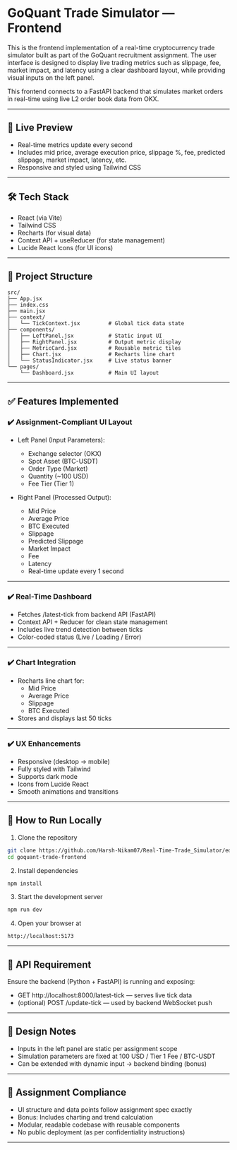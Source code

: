 # GoQuant Trade Simulator — Frontend

This is the frontend implementation of a real-time cryptocurrency trade simulator built as part of the GoQuant recruitment assignment. The user interface is designed to display live trading metrics such as slippage, fee, market impact, and latency using a clear dashboard layout, while providing visual inputs on the left panel.

This frontend connects to a FastAPI backend that simulates market orders in real-time using live L2 order book data from OKX.

---

## 📸 Live Preview

- Real-time metrics update every second
- Includes mid price, average execution price, slippage %, fee, predicted slippage, market impact, latency, etc.
- Responsive and styled using Tailwind CSS

---

## 🛠️ Tech Stack

- React (via Vite)
- Tailwind CSS
- Recharts (for visual data)
- Context API + useReducer (for state management)
- Lucide React Icons (for UI icons)

---

## 📁 Project Structure

```
src/
├── App.jsx
├── index.css
├── main.jsx
├── context/
│   └── TickContext.jsx         # Global tick data state
├── components/
│   ├── LeftPanel.jsx           # Static input UI
│   ├── RightPanel.jsx          # Output metric display
│   ├── MetricCard.jsx          # Reusable metric tiles
│   ├── Chart.jsx               # Recharts line chart
│   └── StatusIndicator.jsx     # Live status banner
└── pages/
    └── Dashboard.jsx           # Main UI layout
```

---

## ✅ Features Implemented

### ✔️ Assignment-Compliant UI Layout

- Left Panel (Input Parameters):
  - Exchange selector (OKX)
  - Spot Asset (BTC-USDT)
  - Order Type (Market)
  - Quantity (~100 USD)
  - Fee Tier (Tier 1)

- Right Panel (Processed Output):
  - Mid Price
  - Average Price
  - BTC Executed
  - Slippage
  - Predicted Slippage
  - Market Impact
  - Fee
  - Latency
  - Real-time update every 1 second

---

### ✔️ Real-Time Dashboard

- Fetches /latest-tick from backend API (FastAPI)
- Context API + Reducer for clean state management
- Includes live trend detection between ticks
- Color-coded status (Live / Loading / Error)

---

### ✔️ Chart Integration

- Recharts line chart for:
  - Mid Price
  - Average Price
  - Slippage
  - BTC Executed
- Stores and displays last 50 ticks

---

### ✔️ UX Enhancements

- Responsive (desktop → mobile)
- Fully styled with Tailwind
- Supports dark mode
- Icons from Lucide React
- Smooth animations and transitions

---

## 🥪 How to Run Locally

1. Clone the repository

```bash
git clone https://github.com/Harsh-Nikam07/Real-Time-Trade_Simulator/edit/master/goQuant-ui
cd goquant-trade-frontend
```

2. Install dependencies

```bash
npm install
```

3. Start the development server

```bash
npm run dev
```

4. Open your browser at

```
http://localhost:5173
```

---

## 📡 API Requirement

Ensure the backend (Python + FastAPI) is running and exposing:

- GET http://localhost:8000/latest-tick — serves live tick data
- (optional) POST /update-tick — used by backend WebSocket push

---

## 🧐 Design Notes

- Inputs in the left panel are static per assignment scope
- Simulation parameters are fixed at 100 USD / Tier 1 Fee / BTC-USDT
- Can be extended with dynamic input → backend binding (bonus)

---

## 📄 Assignment Compliance

- UI structure and data points follow assignment spec exactly
- Bonus: Includes charting and trend calculation
- Modular, readable codebase with reusable components
- No public deployment (as per confidentiality instructions)

---
